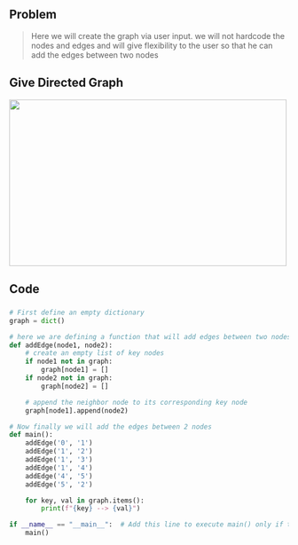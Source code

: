 ## Problem
>Here we will create the graph via user input. we will not hardcode the nodes and edges and will give
flexibility to the user so that he can add the edges between two nodes

## Give Directed Graph
<img src='../img/directedgraph.png' width="500" height="300"/>

## Code
###
```py
# First define an empty dictionary
graph = dict()

# here we are defining a function that will add edges between two nodes.
def addEdge(node1, node2):
    # create an empty list of key nodes
    if node1 not in graph:
        graph[node1] = []
    if node2 not in graph:
        graph[node2] = []

    # append the neighbor node to its corresponding key node
    graph[node1].append(node2)

# Now finally we will add the edges between 2 nodes
def main():
    addEdge('0', '1')
    addEdge('1', '2')
    addEdge('1', '3')
    addEdge('1', '4')
    addEdge('4', '5')
    addEdge('5', '2')

    for key, val in graph.items():
        print(f"{key} --> {val}")

if __name__ == "__main__":  # Add this line to execute main() only if the script is run directly
    main()
```

